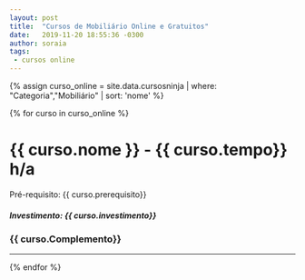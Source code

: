 ```yaml
---
layout: post
title:  "Cursos de Mobiliário Online e Gratuitos"
date:   2019-11-20 18:55:36 -0300
author: soraia
tags: 
 - cursos online
---
```


<div id="fiap"></div>

 {% assign curso_online = site.data.cursosninja | where: "Categoria","Mobiliário" | sort: 'nome'  %}

{% for curso in curso_online %}
<h1 class="post-title">{{ curso.nome }} - {{ curso.tempo}} h/a</h1>

<p>Pré-requisito: {{ curso.prerequisito}}</p>

<h5>Investimento: {{ curso.investimento}}</h5>
<h3>{{ curso.Complemento}}</h3>
<hr>

 {% endfor %}      

